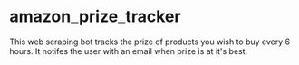 # amazon_prize_tracker
This web scraping bot tracks the prize of products you wish to buy every 6 hours. It notifes the user with an email when prize is at it's best. 
